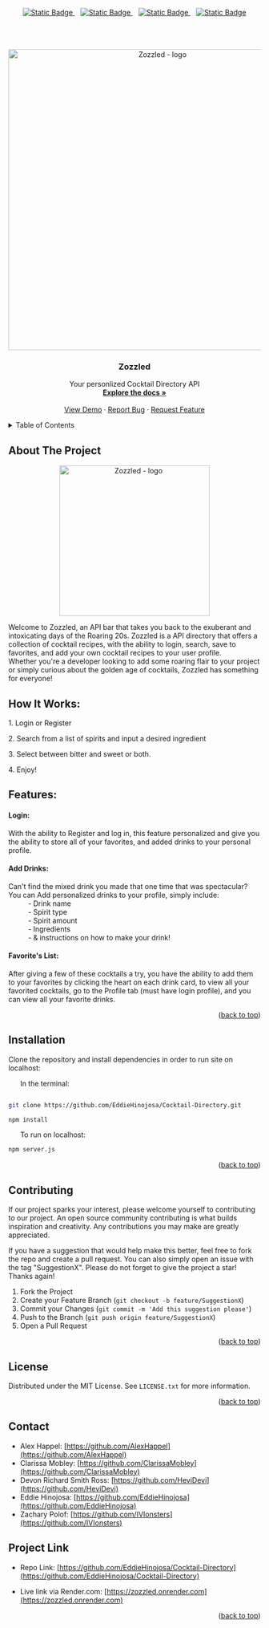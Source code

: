 <div align="center">

  <a  href="https://github.com/EddieHinojosa/Cocktail-Directory/graphs/contributors">![Static Badge](https://img.shields.io/badge/Contributors-5-green)
  </a>
  &nbsp;&nbsp;
  <a href="https://github.com/EddieHinojosa/Cocktail-Directory/forks">![Static Badge](https://img.shields.io/badge/Forks-lightgreen)
  </a>
  &nbsp;&nbsp;
  <a href="https://github.com/EddieHinojosa/Cocktail-Directory/blob/main/LICENSE">![Static Badge](https://img.shields.io/badge/License-MIT-blue)
  </a>
  &nbsp;&nbsp;
  <a href="https://github.com/EddieHinojosa/Cocktail-Directory/issues/new?labels=bug&template=bug-report---.md">![Static Badge](https://img.shields.io/badge/Report_Bug-red)
  </a>
</div>

<br>
<br>
<br>


<div align="center">
  <a href="https://github.com/EddieHinojosa/Cocktail-Directory">
    <div align="center">

<!--  logo image -->
<img width="922" alt="Zozzled - logo" src="https://github.com/EddieHinojosa/Cocktail-Directory/assets/161403923/a40d7071-d236-4e3c-83d5-9b7f2eba1424" style="width:600px; height:auto;">

</div>
  </a>

  <h3 align="center">Zozzled</h3>

  <p align="center">
    Your personlized Cocktail Directory API
    <br />
    <a href="https://github.com/EddieHinojosa/Cocktail-Directory"><strong>Explore the docs »</strong></a>
    <br />
    <br />
    <a href="https://github.com/EddieHinojosa/Cocktail-Directory/">View Demo</a>
    ·
    <a href="https://github.com/EddieHinojosa/Cocktail-Directory/issues/new?labels=bug&template=bug-report---.md">Report Bug</a>
    ·
    <a href="https://github.com/EddieHinojosa/Cocktail-Directory/issues/new?labels=enhancement&template=feature-request---.md">Request Feature</a>
  </p>
</div>



<!-- TABLE OF CONTENTS -->
<details>
  <summary>Table of Contents</summary>
  <ol>
    <li>
      <a href="#about-the-project">About The Project</a>
      <ul>
        <li><a href="#how-it-works">How It Works</a></li>
        <li><a href="#features">Features</a></li>
        <li><a href="#installation">Installation</a></li>
      </ul>
    <li><a href="#contributing">Contributing</a></li>
    <li><a href="#license">License</a></li>
    <li><a href="#contact">Contact</a></li>
    <li><a href="#project-links">Project Links</a></li>
    <li><a href="#acknowledgments">Acknowledgments</a></li>
  </ol>
</details>



<!-- ABOUT THE PROJECT -->
## About The Project

<div align="center">

<!-- add project logo -->
<img width="922" alt="Zozzled - logo" src="https://github.com/EddieHinojosa/Cocktail-Directory/assets/161403923/a40d7071-d236-4e3c-83d5-9b7f2eba1424" style="width:300px; height:auto;">
</div>




<p>Welcome to Zozzled, an API bar that takes you back to the exuberant and intoxicating days of the Roaring 20s. Zozzled is a API directory that offers a collection of cocktail recipes, with the ability to login, search, save to favorites, and add your own cocktail recipes to your user profile.<br>
Whether you're a developer looking to add some roaring flair to your project or simply curious about the golden age of cocktails, Zozzled has something for everyone!</p>


## How It Works:

<p>1. Login or Register </p>
<p>2. Search from a list of spirits and input a desired ingredient<br> 
<p>3. Select between bitter and sweet or both. </p>
<p>4. Enjoy! </p>

## Features:
<h4><strong>Login:</strong><br></h4>
<p>With the ability to Register and log in, this feature personalized and give you the ability to store all of your favorites, and added drinks to your personal profile.</p>

<h4><strong>Add Drinks:</strong><br></h4>
<p>Can't find the mixed drink you made that one time that was spectacular?<br>
You can Add personalized drinks to your profile, simply include:<br>
&nbsp;&nbsp;&nbsp;&nbsp;&nbsp;&nbsp;&nbsp;&nbsp;&nbsp;&nbsp;- Drink name<br>
&nbsp;&nbsp;&nbsp;&nbsp;&nbsp;&nbsp;&nbsp;&nbsp;&nbsp;&nbsp;- Spirit type<br>
&nbsp;&nbsp;&nbsp;&nbsp;&nbsp;&nbsp;&nbsp;&nbsp;&nbsp;&nbsp;- Spirit amount<br>
&nbsp;&nbsp;&nbsp;&nbsp;&nbsp;&nbsp;&nbsp;&nbsp;&nbsp;&nbsp;- Ingredients<br>
&nbsp;&nbsp;&nbsp;&nbsp;&nbsp;&nbsp;&nbsp;&nbsp;&nbsp;&nbsp;- & instructions on how to make your drink!
</p>


<h4><strong>Favorite's List:</strong><br></h4>
<p>After giving a few of these cocktails a try, you have the ability to add them to your favorites by clicking the heart on each drink card, to view all your favorited cocktails, go to the Profile tab (must have login profile), and you can view all your favorite drinks.
</p>



<p align="right">(<a href="#readme-top">back to top</a>)</p>



## Installation
Clone the repository and install dependencies in order to run site on localhost:


&nbsp;&nbsp;&nbsp;&nbsp;&nbsp;&nbsp;In the terminal:
```bash

git clone https://github.com/EddieHinojosa/Cocktail-Directory.git

npm install

```
&nbsp;&nbsp;&nbsp;&nbsp;&nbsp;&nbsp;To run on localhost:
```bash
npm server.js
```




<!-- ## Built With

* HTML
* CSS
* JavaScript -->


<p align="right">(<a href="#readme-top">back to top</a>)</p>






<!-- CONTRIBUTING -->
## Contributing

If our project sparks your interest, please welcome yourself to contributing to our project. An open source community contributing is what builds inspiration and creativity. Any contributions you may make are greatly appreciated.

If you have a suggestion that would help make this better, feel free to fork the repo and create a pull request. You can also simply open an issue with the tag "SuggestionX".
Please do not forget to give the project a star! Thanks again!

1. Fork the Project
2. Create your Feature Branch (`git checkout -b feature/SuggestionX`)
3. Commit your Changes (`git commit -m 'Add this suggestion please'`)
4. Push to the Branch (`git push origin feature/SuggestionX`)
5. Open a Pull Request

<p align="right">(<a href="#readme-top">back to top</a>)</p>



<!-- LICENSE -->
## License

Distributed under the MIT License. See `LICENSE.txt` for more information.

<p align="right">(<a href="#readme-top">back to top</a>)</p>



<!-- CONTACT -->
## Contact

* Alex Happel: [https://github.com/AlexHappel](https://github.com/AlexHappel)
* Clarissa Mobley: [https://github.com/ClarissaMobley](https://github.com/ClarissaMobley)
* Devon Richard Smith Ross: [https://github.com/HeviDevi](https://github.com/HeviDevi)
* Eddie Hinojosa: [https://github.com/EddieHinojosa](https://github.com/EddieHinojosa)
* Zachary Polof: [https://github.com/IVIonsters](https://github.com/IVIonsters)

## Project Link

* Repo Link: [https://github.com/EddieHinojosa/Cocktail-Directory](https://github.com/EddieHinojosa/Cocktail-Directory)

* Live link via Render.com: [https://zozzled.onrender.com](https://zozzled.onrender.com)


<p align="right">(<a href="#readme-top">back to top</a>)</p>
